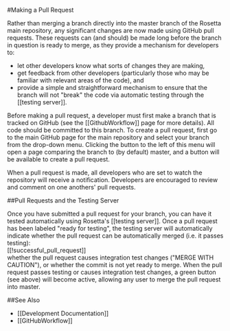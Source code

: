 #Making a Pull Request

Rather than merging a branch directly into the master branch of the Rosetta main repository, any significant changes are now made using GitHub pull requests. 
These requests can (and should) be made long before the branch in question is ready to merge, as they provide a mechanism for developers to:
-	let other developers know what sorts of changes they are making, 
-	get feedback from other developers (particularly those who may be familiar with relevant areas of the code), and 
-	provide a simple and straightforward mechanism to ensure that the branch will not "break" the code via automatic testing through the [[testing server]].

Before making a pull request, a developer must first make a branch that is tracked on GitHub (see the [[GithubWorkflow]] page for more details).
All code should be committed to this branch.
To create a pull request, first go to the main GitHub page for the main repository and select your branch from the drop-down menu.
Clicking the button to the left of this menu will open a page comparing the branch to (by default) master, and a button will be available to create a pull request. 

When a pull request is made, all developers who are set to watch the repository will receive a notification. Developers are encouraged to review and comment on one anothers' pull requests.


##Pull Requests and the Testing Server

Once you have submitted a pull request for your branch, you can have it tested automatically using Rosetta's [[testing server]]. Once a pull request has been labeled "ready for testing", the testing server will automatically indicate whether the pull request can be automatically merged (i.e. it passes testing):  
[[!successful_pull_request]]  
 whether the pull request causes integration test changes ("MERGE WITH CAUTION"), or whether the commit is not yet ready to merge.  When the pull request passes testing or causes integration test changes, a green button (see above) will become active, allowing any user to merge the pull request into master.  

##See Also

* [[Development Documentation]]
* [[GitHubWorkflow]]
